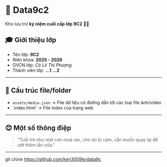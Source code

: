 # 📂 Data9c2  

Kho lưu trữ **kỷ niệm cuối cấp lớp 9C2** 🌹🤡
## 🎓 Giới thiệu lớp
- Tên lớp: **9C2**  
- Niên khóa: **2025 - 2026**  
- GVCN lớp: *Cô Lê Thị Phượng*  
- Thành viên lớp: **...1 ...2**  

---
## 📸 Cấu trúc file/folder
- `assets/media.json` → File dữ liệu có đường dẫn tới các loại file ảnh/video
- `index.html' → File index của trang web

---
## 😊 Một số thông điệp
> "Tuổi trẻ như một cơn mưa rào, cho dù bị cảm, vẫn muốn quay lại để ướt thêm lần nữa."

---

git clone https://github.com/ken3009le/data9c
